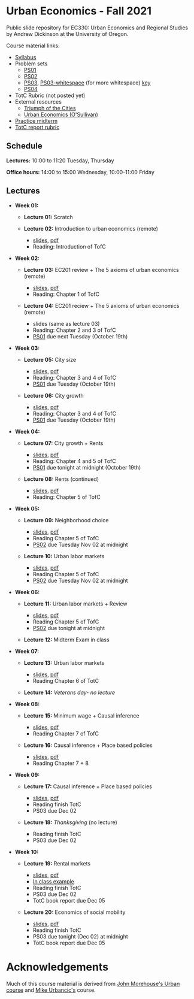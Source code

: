 # Urban Economics - Fall 2021

Public slide repository for EC330: Urban Economics and Regional Studies by Andrew Dickinson at the University of Oregon.

Course material links:
  - [Syllabus](syllabus/syllabus.pdf)
  - Problem sets
	- [PS01](problem-sets/ps01/ps01.pdf)
	- [PS02](problem-sets/ps02/ps02.pdf)
	- [PS03](problem-sets/ps03/ps03.pdf), [PS03-whitespace](problem-sets/ps03/ps03-whitespace.pdf) (for more whitespace) [key](problem-sets/ps03/ps03-key.pdf)
	- [PS04](problem-sets/ps04/ps04.pdf)
  - TotC Rubric (not posted yet)
  - External resources
	- [Triumph of the Cities](http://www.smart-city.institute/library/book/triumph_of_the_city.pdf)
	- [Urban Economics (O'Sullivan)](resources/O'Sullivan_Urban_Economics_8th.pdf) 
  - [Practice midterm](practice-exams/practice-exam-fall21.pdf)  
  - [TotC report rubric](report/ec330-TotC-rubric.pdf)

## Schedule

__Lectures:__ 10:00 to 11:20 Tuesday, Thursday

__Office hours:__ 14:00 to 15:00 Wednesday, 10:00-11:00 Friday
  
## Lectures

- __Week 01:__

  - __Lecture 01:__ Scratch

  - __Lecture 02:__ Introduction to urban economics (remote) 
	- [slides](slides/001-intro/01-intro.html), [pdf](slides/001-intro/01-intro.pdf)
	- Reading: Introduction of TofC

- __Week 02:__

  - __Lecture 03:__ EC201 review + The 5 axioms of urban economics (remote)
	- [slides](slides/002-review/02-review.html), [pdf](slides/002-review/02-review.pdf)
	- Reading: Chapter 1 of TofC

  - __Lecture 04:__ EC201 reciew + The 5 axioms of urban economics (remote)
	- slides (same as lecture 03)
	- Reading: Chapter 2 and 3 of TofC
	-  [PS01](problem-sets/ps01/ps01.pdf) due next Tuesday (October 19th)

- __Week 03:__

  - __Lecture 05:__ City size 
	- [slides](slides/003-size/03-size.html), [pdf](slides/003-size/03-size.pdf)
	- Reading: Chapter 3 and 4 of TofC
	- [PS01](problem-sets/ps01/ps01.pdf) due Tuesday (October 19th)


  - __Lecture 06:__ City growth
	- [slides](slides/004-growth/04-growth.html), [pdf](slides/004-growth/04-growth.pdf)
	- Reading: Chapter 3 and 4 of TofC
	- [PS01](problem-sets/ps01/ps01.pdf) due Tuesday (October 19th)

- __Week 04:__

  - __Lecture 07:__ City growth + Rents
	- [slides](slides/005-rents/05-rents.html), [pdf](slides/005-rents/05-rents.pdf)
	- Reading: Chapter 4 and 5 of TofC
	- [PS01](problem-sets/ps01/ps01.pdf) due tonight at midnight (October 19th)

  - __Lecture 08:__ Rents (continued)
	- [slides](slides/005-rents/05-rents.html), [pdf](slides/005-rents/05-rents.pdf) 
	- Reading: Chapter 5 of TofC

- __Week 05:__

  - __Lecture 09:__ Neighborhood choice
	- [slides](slides/006-nbhd-choice/06-nbhd-choice.html), [pdf](slides/006-nbhd-choice/06-nbhd-choice.pdf)
	- Reading Chapter 5 of TofC
	- [PS02](problem-sets/ps02/ps02.pdf) due Tuesday Nov 02 at midnight

  - __Lecture 10:__ Urban labor markets
	- [slides](slides/007-labor/07-labor.html), [pdf](slides/007-labor/07-labor.pdf)
	- Reading Chapter 5 of TofC
	- [PS02](problem-sets/ps02/ps02.pdf) due Tuesday Nov 02 at midnight

- __Week 06:__

  - __Lecture 11:__ Urban labor markets + Review
	- [slides](slides/007-labor/07-labor.html), [pdf](slides/007-labor/07-labor.pdf)
	- Reading Chapter 5 of TofC
	- [PS02](problem-sets/ps02/ps02.pdf) due tonight at midnight

  - __Lecture 12:__ Midterm Exam in class

- __Week 07:__

  - __Lecture 13:__ Urban labor markets
	- [slides](slides/007-labor/07-labor.html), [pdf](slides/007-labor/07-labor.pdf)
	- Reading Chapter 6 of TotC

  - __Lecture 14:__ _Veterans day- no lecture_

- __Week 08:__

  - __Lecture 15:__ Minimum wage + Causal inference
	- [slides](slides/008-mw-causality/08-mw-causality.html), [pdf](slides/008-mw-causality/08-mw-causality.pdf)
	- Reading Chapter 7 of TofC
  
  - __Lecture 16:__ Causal inference + Place based policies
	- [slides](slides/009-pb-policy/09-pb-policy.html), [pdf](slides/009-pb-policy/09-pb-policy.pdf)
	- Reading Chapter 7 + 8

- __Week 09:__

  - __Lecture 17:__ Causal inference + Place based policies
	- [slides](slides/009-pb-policy/09-pb-policy.html), [pdf](slides/009-pb-policy/09-pb-policy.pdf)
	- Reading finish TotC
    - PS03 due Dec 02

  - __Lecture 18:__ _Thanksgiving_ (no lecture)
	- Reading finish TotC
    - PS03 due Dec 02

- __Week 10:__

  - __Lecture 19:__ Rental markets
    - [slides](slides/010-housing/10-housing.html), [pdf](slides/010-housing/10-housing.pdf)
    - [In class example](slides/010-housing/rc-lur-example.pdf)
    - Reading finish TotC
    - PS03 due Dec 02
    - TotC book report due Dec 05

  - __Lecture 20:__ Economics of social mobility
    - [slides](slides/011-opportunity/11-opportunity.html), [pdf](slides/011-opportunity/11-opportunity.html)
    - Reading finish TotC
    - PS03 due tonight (Dec 02) at midnight
    - TotC book report due Dec 05

# Acknowledgements

Much of this course material is derived from [John Morehouse's Urban course](https://github.com/johnmorehouse/EC330_UrbanEcon) and [Mike Urbancic's](https://twitter.com/Urbancic) course. 
